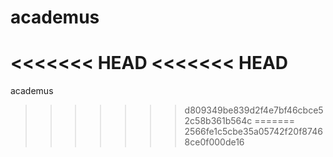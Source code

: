 # academus
<<<<<<< HEAD
<<<<<<< HEAD
=======
academus
>>>>>>> d809349be839d2f4e7bf46cbce52c58b361b564c
=======
>>>>>>> 2566fe1c5cbe35a05742f20f87468ce0f000de16
